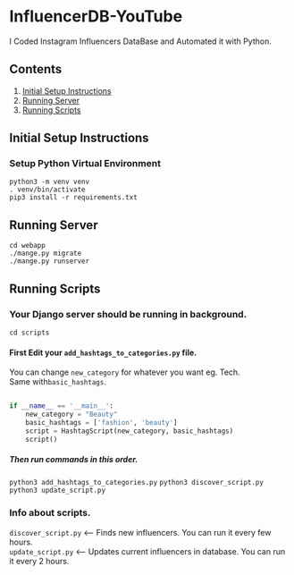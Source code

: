 # InfluencerDB-YouTube
I Coded Instagram Influencers DataBase and Automated it with Python.

## Contents

1. [Initial Setup Instructions](#initial-setup-instructions)
1. [Running Server](#running-server)
1. [Running Scripts](#running-scripts)

## Initial Setup Instructions

### Setup Python Virtual Environment
```buildoutcfg
python3 -m venv venv
. venv/bin/activate
pip3 install -r requirements.txt
```
## Running Server

```buildoutcfg
cd webapp
./mange.py migrate
./mange.py runserver
```

## Running Scripts
### Your Django server should be running in background.
```buildoutcfg
cd scripts
```
#### First Edit your `add_hashtags_to_categories.py` file.
You can change `new_category` for whatever you want eg. Tech. <br>
Same with`basic_hashtags`.
```python

if __name__ == '__main__':
    new_category = "Beauty"
    basic_hashtags = ['fashion', 'beauty']
    script = HashtagScript(new_category, basic_hashtags)
    script()

```
##### Then run commands in this order.
`python3 add_hashtags_to_categories.py`
`python3 discover_script.py`
`python3 update_script.py`

### Info about scripts.
`discover_script.py` <-- Finds new influencers. You can run it every few hours. <br>
`update_script.py` <-- Updates current influencers in database. You can run it every 2 hours. <br>

